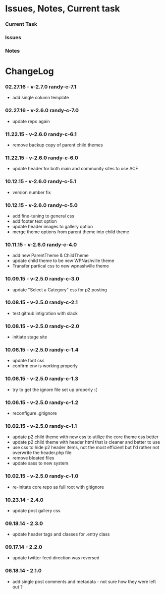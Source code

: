 Issues, Notes, Current task
====================

### Current Task

### Issues

### Notes

ChangeLog
====================

### 02.27.16 - v-2.7.0 randy-c-7.1
- add single column template

### 02.27.16 - v-2.6.0 randy-c-7.0
- update repo again

### 11.22.15 - v-2.6.0 randy-c-6.1
- remove backup copy of parent child themes

### 11.22.15 - v-2.6.0 randy-c-6.0
- update header for both main and community sites to use ACF

### 10.12.15 - v-2.6.0 randy-c-5.1
- version number fix

### 10.12.15 - v-2.6.0 randy-c-5.0
- add fine-tuning to general css
- add footer text option
- update header images to gallery option
- merge theme options from parent theme into child theme

### 10.11.15 - v-2.6.0 randy-c-4.0
- add new ParentTheme & ChildTheme
- update child theme to be new WPNashville theme
- Transfer partical css to new wpnashville theme

### 10.09.15 - v-2.5.0 randy-c-3.0
- update "Select a Category" css for p2 posting

### 10.08.15 - v-2.5.0 randy-c-2.1
- test github intigration with slack

### 10.08.15 - v-2.5.0 randy-c-2.0
- initiate stage site

### 10.06.15 - v-2.5.0 randy-c-1.4
- update font css
- confirm env is working properly

### 10.06.15 - v-2.5.0 randy-c-1.3
- try to get the ignore file set up properly :(

### 10.06.15 - v-2.5.0 randy-c-1.2
- reconfigure .gitignore

### 10.02.15 - v-2.5.0 randy-c-1.1
- update p2 child theme with new css to utilize the core theme css better
- update p2 child theme with header html that is cleaner and better to use
- use css to hide p2 header items, not the most efficient but I'd rather not overwrite the header.php file
- remove bloated files
- update sass to new system

### 10.02.15 - v-2.5.0 randy-c-1.0
- re-initate core repo as full root with gitignore

### 10.23.14 - 2.4.0
- update post gallery css

### 09.18.14 - 2.3.0
- update header tags and classes for .entry class

### 09.17.14 - 2.2.0
- update twitter feed direction was reversed

### 06.18.14 - 2.1.0
- add single post comments and metadata - not sure how they were left out ?
